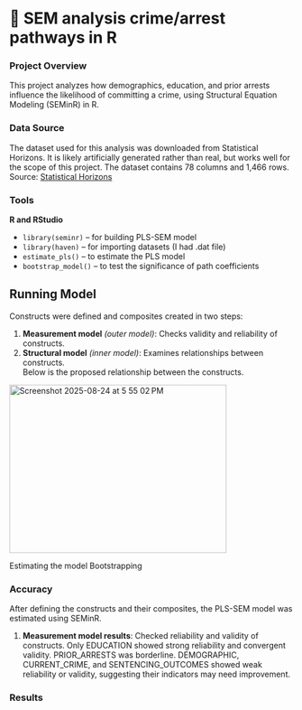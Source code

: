 # 📰 SEM analysis crime/arrest pathways in R
### Project Overview
This project analyzes how demographics, education, and prior arrests influence the likelihood of committing a crime, using Structural Equation Modeling (SEMinR) in R.

### Data Source
The dataset used for this analysis was downloaded from Statistical Horizons. It is likely artificially generated rather than real, but works well for the scope of this project. The dataset contains 78 columns and 1,466 rows.<br>
Source: <a href="https://statisticalhorizons.com/resources/data-sets/"> Statistical Horizons</a>

### Tools
**R and RStudio**
  - `library(seminr)` – for building PLS-SEM model
  - `library(haven)` – for importing datasets (I had .dat file)
  - `estimate_pls()` – to estimate the PLS model
  - `bootstrap_model()` – to test the significance of path coefficients

## Running Model
Constructs were defined and composites created in two steps:

1. **Measurement model** <i>(outer model)</i>: Checks validity and reliability of constructs.
2. **Structural model** <i>(inner model)</i>: Examines relationships between constructs.<br>
Below is the proposed relationship between the constructs.<br>
<img width="385" height="298" alt="Screenshot 2025-08-24 at 5 55 02 PM" src="https://github.com/user-attachments/assets/3ba10648-b9b0-43f8-9ec8-42f2bc067875" />

Estimating the model 
Bootstrapping 
### Accuracy
After defining the constructs and their composites, the PLS-SEM model was estimated using SEMinR.
1. **Measurement model results**: Checked reliability and validity of constructs.
Only EDUCATION showed strong reliability and convergent validity.
PRIOR_ARRESTS was borderline.
DEMOGRAPHIC, CURRENT_CRIME, and SENTENCING_OUTCOMES showed weak reliability or validity, suggesting their indicators may need improvement.

### Results
